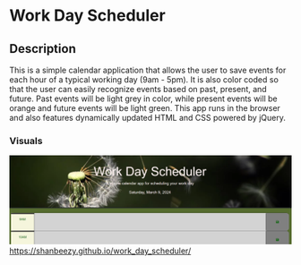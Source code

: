 # Work Day Scheduler

## Description
This is a simple calendar application that allows the user to save events for each hour of a typical working day (9am - 5pm). It is also color coded so that the user can easily recognize events based on past, present, and future. Past events will be light grey in color, while present events will be orange and future events will be light green. This app runs in the browser and also features dynamically updated HTML and CSS powered by jQuery.

### Visuals
![Work day Scheduler screenshot](<Scheduler Screenshot.png>)
https://shanbeezy.github.io/work_day_scheduler/